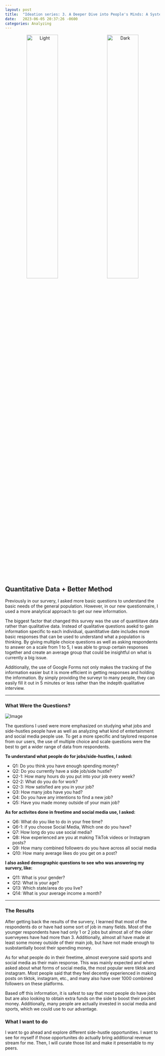 ```yaml
---
layout: post
title:  "Ideation series: 3. A Deeper Dive into People's Minds: A Systematic Approach" 
date:   2023-06-05 20:37:26 -0600
categories: Analyzing
---
```


<p align="center">
  <img alt="Light" src="https://res.cloudinary.com/dsdmfz9bs/image/upload/v1686019754/Quantitiatve_Data_yu2epg.png" width="45%">
&nbsp; &nbsp; &nbsp; &nbsp;
  <img alt="Dark" src="https://res.cloudinary.com/dsdmfz9bs/image/upload/v1686019127/Google_Form_Image_vg0e9n.png" width="45%">
</p>

## Quantitative Data + Better Method

Previously in our survery, I asked more basic questions to understand the basic needs of the general population. However, in our new questionnaire, I used a more analytical approach to get our new information.

The biggest factor that changed this survey was the use of quantiitave data rather than qualitative data. Instead of qualitative questions asekd to gain information specific to each individual, quanititative date includes more basic responses that can be used to understand what a population is thinking. By giving multiple choice questions as well as asking respondents to answer on a scale from 1 to 5, I was able to group certain responses together and create an average group that could be insightful on what is currently a big issue.

 Additionally, the use of Google Forms not only makes the tracking of the information easier but it is more efficient in getting responses and holding the information. By simply providing the surveyr to many people, they can easily fill it out in 5 minutes or less rather than the indepth qualitative interview.

---

### What Were the Questions?

![Image](https://res.cloudinary.com/dsdmfz9bs/image/upload/v1686019981/Screen_Shot_2023-06-05_at_8.52.41_PM_awgfqr.png)

The questions I used were more emphasized on studying what jobs and side-hustles people have as well as analyzing what kind of entertainment and social media people use. To get a more specific and taylored response from our users, the use of multiple choice and scale questions were the best to get a wider range of data from respondents.

**To understand what people do for jobs/side-hustles, I asked:**

- Q1: Do you think you have enough spending money?
- Q2: Do you currently have a side job/side hustle?
- Q2-1: How many hours do you put into your job every week?
- Q2-2: What do you do for work?
- Q2-3: How satisfied are you in your job?
- Q3: How many jobs have you had?
- Q4: Do you have any intentions to find a new job?
- Q5: Have you made money outside of your main job?

**As for activites done in freetime and social media use, I asked:**

- Q6: What do you like to do in your free time?
- Q6-1: if you choose Social Media, Which one do you have?
- Q7: How long do you use social media?
- Q8: How experienced are you at making TikTok videos or Instagram posts?
- Q9: How many combined followers do you have across all social media
- Q10: How many average likes do you get on a post?

**I also asked demographic questions to see who was answering my survery, like:**

- Q11: What is your gender?
- Q12: What is your age?
- Q13: Which state/area do you live?
- Q14: What is your average income a month?

---

### The Results

After getting back the results of the survery, I learned that most of the respondents do or have had some sort of job in many fields. Most of the younger respondents have had only 1 or 2 jobs but almost all of the older suerveyees have had more than 3. Additionally, almost all have made at least some money outside of their main job, but have not made enough to susbstantially boost their spending money.

As for what people do in their freetime, almost everyone said sports and social media as their main response. This was mainly expected and when asked about what forms of social media, the most popular were tiktok and instagram. Most people said that they feel decently experienced in making posts on tiktok, instagram, etc., and many also have over 1000 combined followers on these platforms.

Based off this information, it is safest to say that most people do have jobs but are also looking to obtain extra funds on the side to boost their pocket money. Additionally, many people are actually invested in social media and sports, which we could use to our advantage.

### What I want to do

I want to go ahead and explore different side-hustle opportunities. I want to see for myself if those opportunites do actually bring additional revenue stream for me. Then, I will curate those list and make it presentable to my peers.
